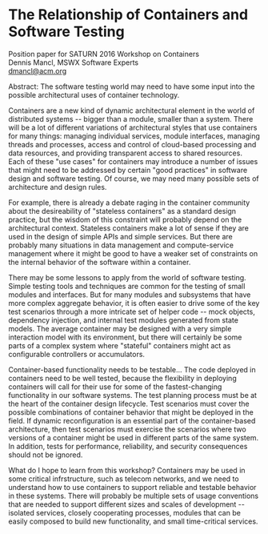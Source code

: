 # The Relationship of Containers and Software Testing
Position paper for SATURN 2016 Workshop on Containers  
Dennis Mancl, MSWX Software Experts  
dmancl@acm.org  

Abstract:  The software testing world may need to have some input into the possible architectural uses of container technology.

Containers are a new kind of dynamic architectural element in the world of distributed systems -- bigger than a module, smaller than a system.  There will be a lot of different variations of architectural styles that use containers for many things:  managing individual services, module interfaces, managing threads and processes, access and control of cloud-based processing and data resources, and providing transparent access to shared resources.  Each of these "use cases" for containers may introduce a number of issues that might need to be addressed by certain "good practices" in software design and software testing.  Of course, we may need many possible sets of architecture and design rules.

For example, there is already a debate raging in the container community about the desireability of "stateless containers" as a standard design practice, but the wisdom of this constraint will probably depend on the architectural context.  Stateless containers make a lot of sense if they are used in the design of simple APIs and simple services.  But there are probably many situations in data management and compute-service management where it might be good to have a weaker set of constraints on the internal behavior of the software within a container.

There may be some lessons to apply from the world of software testing.  Simple testing tools and techniques are common for the testing of small modules and interfaces.  But for many modules and subsystems that have more complex aggregate behavior, it is often easier to drive some of the key test scenarios through a more intricate set of helper code -- mock objects, dependency injection, and internal test modules generated from state models.  The average container may be designed with a very simple interaction model with its environment, but there will certainly be some parts of a complex system where "stateful" containers might act as configurable controllers or accumulators.

Container-based functionality needs to be testable... The code deployed in containers need to be well tested, because the flexibility in deploying containers will call for their use for some of the fastest-changing functionality in our software systems.  The test planning process must be at the heart of the container design lifecycle.  Test scenarios must cover the possible combinations of container behavior that might be deployed in the field.  If dynamic reconfiguration is an essential part of the container-based architecture, then test scenarios must exercise the scenarios where two versions of a container might be used in different parts of the same system.  In addition, tests for performance, reliability, and security consequences should not be ignored.

What do I hope to learn from this workshop?  Containers may be used in some critical infrstructure, such as telecom networks, and we need to understand how to use containers to support reliable and testable behavior in these systems.  There will probably be multiple sets of usage conventions that are needed to support different sizes and scales of development -- isolated services, closely cooperating processes, modules that can be easily composed to build new functionality, and small time-critical services.
